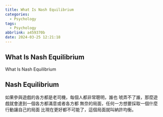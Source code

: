 ```yaml
---
title: What Is Nash Equilibrium
categories:
  - Psychology
tags:
  - Psychology
abbrlink: a459370b
date: 2024-03-25 12:21:18
---
```

What Is Nash Equilibrium
-----------------------------------------------------------------------------------------------
<!--more-->
What Is Nash Equilibrium

Nash Equilibrium
-----------------------------------------------------------------------------------------------
如果參與遊戲的各方都是老司機，每個人都非常聰明，誰也
唬弄不了誰，那麼遊戲就會達到一個各方都滿意或者各方都
無奈的局面，任何一方想要採取一個什麼行動讓自己的局面
比現在更好都不可能了，這個局面就叫納許均衡。